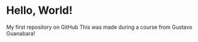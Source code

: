 # Hello, World!
 My first repository on GitHub
 This was made during a course from Gustavo Guanabara!
